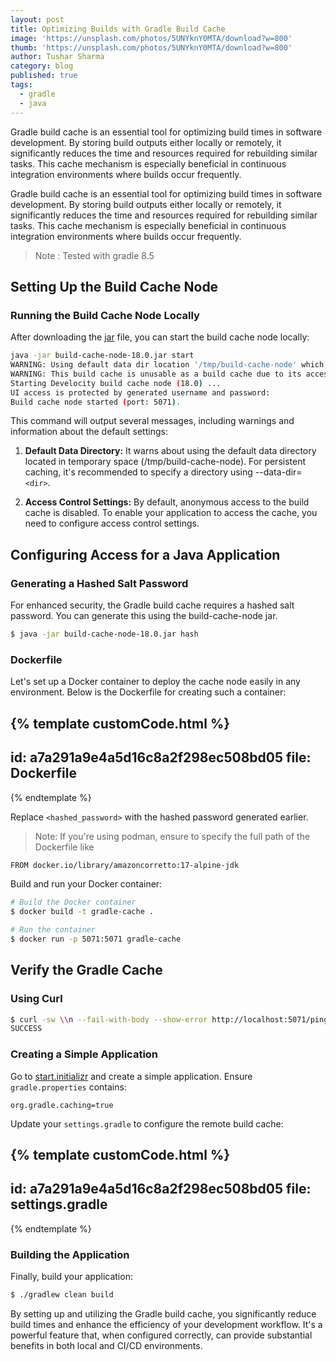 ```yaml
---
layout: post
title: Optimizing Builds with Gradle Build Cache
image: 'https://unsplash.com/photos/5UNYknY0MTA/download?w=800'
thumb: 'https://unsplash.com/photos/5UNYknY0MTA/download?w=800'
author: Tushar Sharma
category: blog
published: true
tags:
  - gradle
  - java
---
```


Gradle build cache is an essential tool for optimizing build times in software development. By storing build outputs either locally or remotely, it significantly reduces the time and resources required for rebuilding similar tasks. This cache mechanism is especially beneficial in continuous integration environments where builds occur frequently.<!-- truncate_here -->

Gradle build cache is an essential tool for optimizing build times in software development. By storing build outputs either locally or remotely, it significantly reduces the time and resources required for rebuilding similar tasks. This cache mechanism is especially beneficial in continuous integration environments where builds occur frequently.


> Note : Tested with gradle 8.5

## Setting Up the Build Cache Node

### Running the Build Cache Node Locally

After downloading the  [jar](https://docs.gradle.com/build-cache-node/jar/build-cache-node-18.0.jar) file, you can start the build cache node locally:

```bash
java -jar build-cache-node-18.0.jar start
WARNING: Using default data dir location '/tmp/build-cache-node' which is in temp space and could be deleted at any time (use '--data-dir=<dir>' to specify a persistent location).
WARNING: This build cache is unusable as a build cache due to its access control settings - anonymous access is disabled and no users are defined.
Starting Develocity build cache node (18.0) ...
UI access is protected by generated username and password:
Build cache node started (port: 5071).
```
This command will output several messages, including warnings and information about the default settings:

1. **Default Data Directory:** It warns about using the default data directory located in temporary space (/tmp/build-cache-node). For persistent caching, it's recommended to specify a directory using --data-dir=`<dir>`.

2. **Access Control Settings:** By default, anonymous access to the build cache is disabled. To enable your application to access the cache, you need to configure access control settings.

## Configuring Access for a Java Application

### Generating a Hashed Salt Password

For enhanced security, the Gradle build cache requires a hashed salt password. You can generate this using the build-cache-node jar. 

```bash
$ java -jar build-cache-node-18.0.jar hash
```
### Dockerfile

Let's set up a Docker container to deploy the cache node easily in any environment. Below is the Dockerfile for creating such a container:

{% template  customCode.html %}
---
id: a7a291a9e4a5d16c8a2f298ec508bd05
file: Dockerfile
---
{% endtemplate %}

Replace `<hashed_password>` with the hashed password generated earlier.

> Note: If you're using podman, ensure to specify the full path of the Dockerfile like

```bash
FROM docker.io/library/amazoncorretto:17-alpine-jdk
```

Build and run your Docker container:

```bash
# Build the Docker container
$ docker build -t gradle-cache .

# Run the container
$ docker run -p 5071:5071 gradle-cache  
```


## Verify the Gradle Cache

### Using Curl


```bash
$ curl -sw \\n --fail-with-body --show-error http://localhost:5071/ping
SUCCESS
```

### Creating a Simple Application

Go to [start.initializr](https://start.spring.io/) and create a simple application. Ensure `gradle.properties` contains: 

```
org.gradle.caching=true
```

Update your `settings.gradle` to configure the remote build cache:

{% template customCode.html %}
---
id: a7a291a9e4a5d16c8a2f298ec508bd05
file: settings.gradle
---
{% endtemplate %}

### Building the Application

Finally, build your application:

```bash
$ ./gradlew clean build
```

By setting up and utilizing the Gradle build cache, you significantly reduce build times and enhance the efficiency of your development workflow. It's a powerful feature that, when configured correctly, can provide substantial benefits in both local and CI/CD environments.

